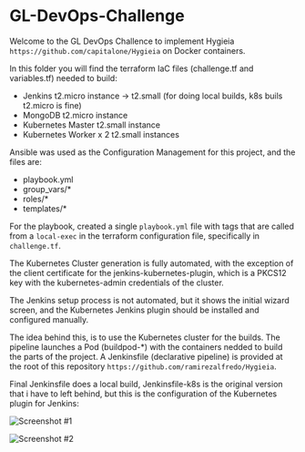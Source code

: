 # GL-DevOps-Challenge

Welcome to the GL DevOps Challence to implement Hygieia `https://github.com/capitalone/Hygieia` on Docker containers.

In this folder you will find the terraform IaC files (challenge.tf and variables.tf) needed to build:

* Jenkins t2.micro instance -> t2.small (for doing local builds, k8s buils t2.micro is fine)
* MongoDB t2.micro instance
* Kubernetes Master t2.small instance
* Kubernetes Worker x 2 t2.small instances

Ansible was used as the Configuration Management for this project, and the files are:

* playbook.yml
* group_vars/*
* roles/*
* templates/*

For the playbook, created a single `playbook.yml` file with tags that are called from a `local-exec` in the terraform configuration file, specifically in `challenge.tf`.

The Kubernetes Cluster generation is fully automated, with the exception of the client certificate for the jenkins-kubernetes-plugin, which is a PKCS12 key with the kubernetes-admin credentials of the cluster.

The Jenkins setup process is not automated, but it shows the initial wizard screen, and the Kubernetes Jenkins plugin should be installed and configured manually.

The idea behind this, is to use the Kubernetes cluster for the builds. The pipeline  launches a Pod (buildpod-*) with the containers nedded to build the parts of the project.  A Jenkinsfile (declarative pipeline) is provided at the root of this repository `https://github.com/ramirezalfredo/Hygieia`.

Final Jenkinsfile does a local build, Jenkinsfile-k8s is the original version that i have to left behind, but this is the configuration of the Kubernetes plugin for Jenkins:

![Screenshot #1](https://github.com/ramirezalfredo/Hygieia/terraform/screenshots/screen1.png)

![Screenshot #2](https://github.com/ramirezalfredo/Hygieia/terraform/screenshots/screen2.png)